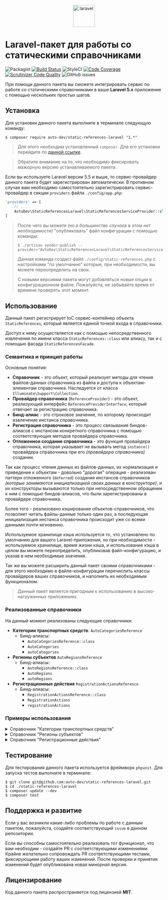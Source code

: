 
<p align="center">
  <img alt="laravel" src="https://habrastorage.org/webt/59/e1/c4/59e1c40b83e9d293787547.png" width="70" height="70" />
</p>

# Laravel-пакет для работы со статическими справочниками

![Packagist](https://img.shields.io/packagist/v/avto-dev/static-references-laravel.svg?style=flat&maxAge=30)
[![Build Status](https://scrutinizer-ci.com/g/avto-dev/static-references-laravel/badges/build.png?b=master)](https://scrutinizer-ci.com/g/avto-dev/static-references-laravel/build-status/master)
![StyleCI](https://styleci.io/repos/107638384/shield?style=flat&maxAge=30)
[![Code Coverage](https://scrutinizer-ci.com/g/avto-dev/static-references-laravel/badges/coverage.png?b=master)](https://scrutinizer-ci.com/g/avto-dev/static-references-laravel/?branch=master)
[![Scrutinizer Code Quality](https://scrutinizer-ci.com/g/avto-dev/static-references-laravel/badges/quality-score.png?b=master)](https://scrutinizer-ci.com/g/avto-dev/static-references-laravel/?branch=master)
![GitHub issues](https://img.shields.io/github/issues/avto-dev/static-references-laravel.svg?style=flat&maxAge=30)

При помощи данного пакета вы сможете интегрировать сервис по работе со статическими справочниками в ваше **Laravel 5.x** приложение с помощью нескольких простых шагов.

## Установка

Для установки данного пакета выполните в терминале следующую команду:

```shell
$ composer require avto-dev/static-references-laravel "1.*"
```

> Для этого необходим установленный `composer`. Для его установки перейдите по [данной ссылке][getcomposer].

> Обратите внимание на то, что необходимо фиксировать мажорную версию устанавливаемого пакета.

Если вы используете Laravel версии 5.5 и выше, то сервис-провайдер данного пакета будет зарегистрирован автоматически. В противном случае вам необходимо самостоятельно зарегистрировать сервис-провайдер в секции `providers` файла `./config/app.php`:

```php
'providers' => [
    // ...
    AvtoDev\StaticReferencesLaravel\StaticReferencesServiceProvider::class,
]
```

> После чего вы можете *(но в большинстве случаев в этом нет необходимости)* "опубликовать" файл конфигурации с помощью команды:
> 
> ```shell
> $ ./artisan vendor:publish --provider="AvtoDev\StaticReferencesLaravel\StaticReferencesServiceProvider"
> ```
> 
> Данная команда создаст файл `./config/static-references.php` с настройками "по умолчанию" которые, при необходимости, вы можете переопределить на свои.
> 
> С новыми версиями пакета могут добавляться новые опции в конфигурационном файле. Пожалуйста, не забывайте время от времени проверять этот момент.

## Использование

Данный пакет регистрирует IoC сервис-контейнер объекта `StaticReferences`, который является единой точкой входа в справочники.

Доступ к нему осуществляется как с помощью непосредственного извлечения по имени класса `StaticReferences::class` или алиасу, так и с помощью фасада `StaticReferencesFacade`.

### Семантика и принцип работы

Основные понятия:

 * **Справочник** - это объект, который реализует методы для чтения файлов-данных справочника из файла и доступа к объектам-элементам справочника. Наследуется от класса `Illuminate\Support\Collection`.
 * **Провайдер справочника** (`ReferenceProvider`) - это объект, реализующий интерфейс `ReferenceProviderInterface`, который отвечает за регистрацию справочника.
 * **Бинд-алиас** - это строковое значение, по которому происходит извлечение инстанса справочника.
 * **Регистрация справочника** - это процесс связывания биндов-алиасов с инстансом конкретного справочника с помощью соответствующих методов провайдера справочника.
 * **Отложенное создание справочника** - это функция провайдера справочника, которая указывает не вызывать метод `instance()` провайдера справочника при его *(провайдера справочника)* создании.

Так как процесс чтения данных из файлов-данных, их нормализация и приведение к объектам - довольно "дорогая" операция - реализован паттерн отложенного (`deferred`) создания инстансов справочников *(которые занимаются инициализацией своих данных в конструкторе)*, и их конструкторы вызываются только при непосредственном обращении к ним с помощью биндов-алиасов, что были зарегистрированы в провайдере справочника.

Более того - реализовано кэширование объектов-справочников, что позволяет читать файлы-данные только один раз, а последующая инициализация инстанса справочника происходит уже со всеми данными почти мгновенно.

Используемое хранилище кэша используется то, что установлено по умолчанию для вашего Laravel-приложения, но при необходимости - используемое хранилище, время жизни кэша, и использование кэша в целом вы можете переопределить, опубликовав файл-конфигурацию, и указав в нем необходимые значения.

Так же вы можете расширить данный пакет своими справочниками - для этого необходимо в файле-конфигурации перечислить классы провайдеров ваших справочников, и наполнить их необходимым функционалом.

> Данный пакет является пригодным к использованию в высоко-нагруженных приложениях.

### Реализованные справочники

На данный момент реализованы следующие справочники:

 * **Категории транспортных средств**: `AutoCategoriesReference`
   * Бинд-алиасы:
     * `AutoCategoriesReference::class`
     * `AutoCategories`
     * `autoCategories`
 * **Регионы субъектов** `AutoRegionsReference`
   * Бинд-алиасы: 
     * `AutoRegionsReference::class`
     * `AutoRegions`
     * `autoRegions`
 * **Регистрационные действия** `RegistrationActionsReference`
   * Бинд-алиасы:
     * `RegistrationActionsReference::class`
     * `RegistrationActions`
     * `registrationActions`

### Примеры использования

<details>
  <summary>Справочник "Категории транспортных средств"</summary>
  
```php
<?php

use AvtoDev\StaticReferencesLaravel\StaticReferences;
use AvtoDev\StaticReferencesLaravel\References\AutoCategories\AutoCategoryEntry;
use AvtoDev\StaticReferencesLaravel\References\AutoCategories\AutoCategoriesReference;

// Извлекаем инстанс статических справочников из IoC Laravel
/** @var AutoCategoriesReference $auto_categories */
$auto_categories = app(StaticReferences::class)->make(AutoCategoriesReference::class);

// Перебираем все категории ТС
$auto_categories->each(function (AutoCategoryEntry $category) {
    $category->getCode();
    $category->getDescription();
});

// Получаем коды всех категорий одним массивом
$codes = $auto_categories->pluck('code')->toArray(); // === ['A', 'B1', 'B', ...];

// Получаем массив вида '%код_категории% => %её_описание%'
$map = $auto_categories->mapWithKeys(function (AutoCategoryEntry $category) {
    return [$category->getCode() => $category->getDescription()];
})->all();

// Проверяем наличие категории по коду
$auto_categories->hasCode('B1'); // true
$auto_categories->hasCode('A9'); // false

// Получаем объект категории по его коду
$category_b1 = $auto_categories->getByCode('B1');
/*
AvtoDev\StaticReferencesLaravel\References\AutoCategories\AutoCategoryEntry {
  #code: "B1"
  #description: "Трициклы"
}
*/
```
</details>

<details>
  <summary>Справочник "Регионы субъектов"</summary>
  
```php
<?php

use AvtoDev\StaticReferencesLaravel\StaticReferences;
use AvtoDev\StaticReferencesLaravel\References\AutoRegions\AutoRegionEntry;
use AvtoDev\StaticReferencesLaravel\References\AutoRegions\AutoRegionsReference;

/** @var AutoRegionsReference $auto_regions */
$auto_regions = app(StaticReferences::class)->make(AutoRegionsReference::class);

// Перебираем все регионы субъектов
$auto_regions->each(function (AutoRegionEntry $region) {
    $region->getRegionCode(); // код субъекта РФ
    $region->getAutoCodes(); // автомобильные коды (коды ГИБДД)
    $region->getIso31662(); // код региона по стандарту ISO-31662
    $region->getOkato(); // код региона по ОКАТО
    $region->getShortTitles(); // варианты короткого наименования региона
    $region->getTitle(); // заголовок региона
    $region->getType(); // тип (республика/край/и т.д.)
});

// Получаем заголовки всех регионов одним массивом
$titles = $auto_regions->pluck('title')->toArray(); // === ['Республика Адыгея', 'Республика Алтай', ...];

// Получаем массив вида '%название_региона% => [%его_гибдд_коды%]'
$map = $auto_regions->mapWithKeys(function (AutoRegionEntry $region) {
    return [$region->getTitle() => $region->getAutoCodes()];
})->all();

// Получаем объект региона по его заголовку
$moscow_region = $auto_regions->getByTitle('Москва');
/*
AvtoDev\StaticReferencesLaravel\References\AutoRegions\AutoRegionEntry {
  #title: "Москва"
  #short_titles: array:2 [
    0 => "Москва"
    1 => "МСК"
  ]
  #region_code: 77
  #auto_codes: array:8 [
    0 => 77
    1 => 97
    2 => 99
    3 => 177
    4 => 197
    5 => 199
    6 => 799
    7 => 777
  ]
  #okato: "45"
  #iso_31662: "RU-MOW"
  #type: "Город федерального значения"
}
*/

$auto_regions->hasAutoCode(177); // true
$auto_regions->hasAutoCode(666); // false
```
</details>

<details>
  <summary>Справочник "Регистрационные действия"</summary>
  
```php
<?php

use AvtoDev\StaticReferencesLaravel\StaticReferences;
use AvtoDev\StaticReferencesLaravel\References\RegistrationActions\RegistrationActionEntry;
use AvtoDev\StaticReferencesLaravel\References\RegistrationActions\RegistrationActionsReference;

/** @var RegistrationActionsReference $reg_actions */
$reg_actions = app(StaticReferences::class)->make(RegistrationActionsReference::class);

// Перебираем все регистрационные действия
$reg_actions->each(function (RegistrationActionEntry $reg_action) {
    $reg_action->getCodes(); // коды регистрационного действия
    $reg_action->getDescription(); // описание регистрационного действия
});

// Получаем описания всех регистрационных действий одним массивом
$descriptions = $reg_actions->pluck('description')->toArray(); // === ['Первичная регистрация', ...];

// Получаем массив вида '%описание_рег_действия% => [%его_коды%]'
$map = $reg_actions->mapWithKeys(function (RegistrationActionEntry $reg_action) {
    return [$reg_action->getDescription() => $reg_action->getCodes()];
})->all();

// Получаем объект категории по его заголовку
$reg_action = $reg_actions->getByCode(11); // Первичная регистрация
/*
AvtoDev\StaticReferencesLaravel\References\RegistrationActions\RegistrationActionEntry {
  #codes: array:1 [
    0 => 11
  ]
  #description: "Первичная регистрация"
}
*/

$reg_actions->hasCode(11); // true
$reg_actions->hasCode(666); // false
```
</details>

## Тестирование

Для тестирования данного пакета используется фреймворк `phpunit`. Для запуска тестов выполните в терминале:

```shell
$ git clone git@github.com:avto-dev/static-references-laravel.git
$ cd ./static-references-laravel
$ composer update --dev
$ composer test
```

## Поддержка и развитие

Если у вас возникли какие-либо проблемы по работе с данным пакетом, пожалуйста, создайте соответствующий `issue` в данном репозитории.

Если вы способны самостоятельно реализовать тот функционал, что вам необходим - создайте PR с соответствующими изменениями. Крайне желательно сопровождать PR соответствующими тестами, фиксирующими работу ваших изменений. После проверки и принятия изменений будет опубликована новая минорная версия.

## Лицензирование

Код данного пакета распространяется под лицензией **MIT**.

[getcomposer]:https://getcomposer.org/download/
